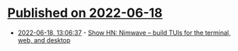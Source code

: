 # [Published on 2022-06-18](index.md)

* [2022-06-18, 13:06:37](https://news.ycombinator.com/item?id=31789489) - [Show HN: Nimwave – build TUIs for the terminal, web, and desktop](https://github.com/ansiwave/nimwave)
